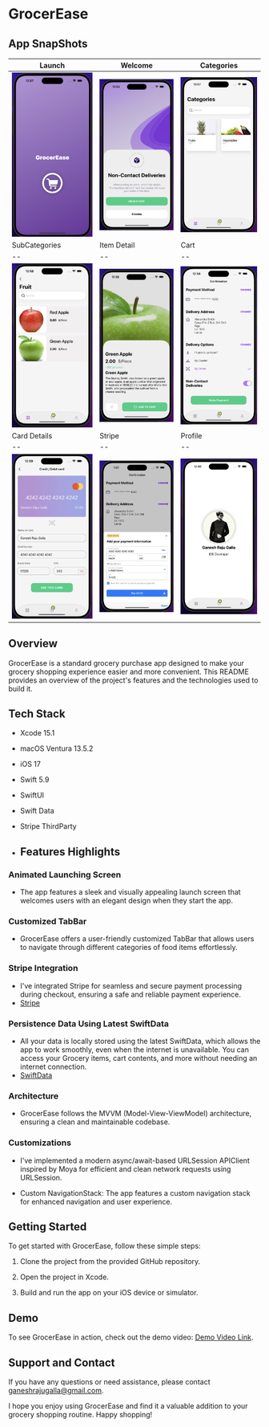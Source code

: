 
# GrocerEase

## App SnapShots

| Launch | Welcome | Categories |
| -- | -- | -- |
| <img src="GrocerEase/Media/Launch.png" width="200"> | <img src="GrocerEase/Media/Welcome.png" width="200"> | <img src="GrocerEase/Media/Categories.png" width="200"> 
| SubCategories | Item Detail | Cart |
| -- | -- | -- |
| <img src="GrocerEase/Media/SubCategory.png" width="200"> | <img src="GrocerEase/Media/Detail.png" width="200"> | <img src="GrocerEase/Media/PaymentConfirmation.png" width="200">
| Card Details | Stripe | Profile |
| -- | -- | -- |
| <img src="GrocerEase/Media/CardDetails.png" width="200">  |  <img src="GrocerEase/Media/Stripe.png" width="200"> | <img src="GrocerEase/Media/Profile.png" width="200">

## Overview

GrocerEase is a standard grocery purchase app designed to make your grocery shopping experience easier and more convenient. This README provides an overview of the project's features and the technologies used to build it.

## Tech Stack

- Xcode 15.1
- macOS Ventura 13.5.2
- iOS 17
- Swift 5.9
- SwiftUI
- Swift Data
- Stripe ThirdParty

- ## Features Highlights

### Animated Launching Screen

- The app features a sleek and visually appealing launch screen that welcomes users with an elegant design when they start the app.

### Customized TabBar

- GrocerEase offers a user-friendly customized TabBar that allows users to navigate through different categories of food items effortlessly.

### Stripe Integration

- I've integrated Stripe for seamless and secure payment processing during checkout, ensuring a safe and reliable payment experience.
- [Stripe](https://stripe.com/docs/libraries/ios)


### Persistence Data Using Latest SwiftData

- All your data is locally stored using the latest SwiftData, which allows the app to work smoothly, even when the internet is unavailable. You can access your Grocery items, cart contents, and more without needing an internet connection.
- [SwiftData](https://developer.apple.com/xcode/swiftdata/)

### Architecture

- GrocerEase follows the MVVM (Model-View-ViewModel) architecture, ensuring a clean and maintainable codebase.

### Customizations

- I've implemented a modern async/await-based URLSession APIClient inspired by Moya for efficient and clean network requests using URLSession.
  
- Custom NavigationStack: The app features a custom navigation stack for enhanced navigation and user experience.

## Getting Started

To get started with GrocerEase, follow these simple steps:

1. Clone the project from the provided GitHub repository.

2. Open the project in Xcode.

3. Build and run the app on your iOS device or simulator.

## Demo

To see GrocerEase in action, check out the demo video: [Demo Video Link](https://drive.google.com/drive/folders/1yeeI18U0cGxDnRgJj4TqvPDNmwPfmn5d?usp=sharing).

## Support and Contact

If you have any questions or need assistance, please contact ganeshrajugalla@gmail.com.

I hope you enjoy using GrocerEase and find it a valuable addition to your grocery shopping routine. Happy shopping!


